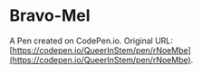 # Bravo-Mel

A Pen created on CodePen.io. Original URL: [https://codepen.io/QueerInStem/pen/rNoeMbe](https://codepen.io/QueerInStem/pen/rNoeMbe).

